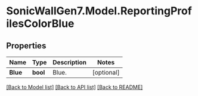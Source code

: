 # SonicWallGen7.Model.ReportingProfilesColorBlue

## Properties

Name | Type | Description | Notes
------------ | ------------- | ------------- | -------------
**Blue** | **bool** | Blue. | [optional] 

[[Back to Model list]](../README.md#documentation-for-models) [[Back to API list]](../README.md#documentation-for-api-endpoints) [[Back to README]](../README.md)

